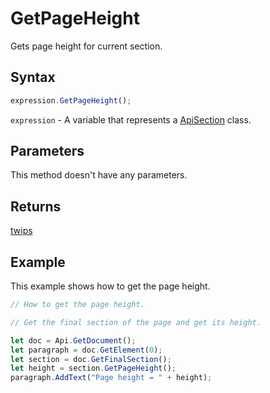 # GetPageHeight

Gets page height for current section.

## Syntax

```javascript
expression.GetPageHeight();
```

`expression` - A variable that represents a [ApiSection](../ApiSection.md) class.

## Parameters

This method doesn't have any parameters.

## Returns

[twips](../../Enumeration/twips.md)

## Example

This example shows how to get the page height.

```javascript editor-docx
// How to get the page height.

// Get the final section of the page and get its height.

let doc = Api.GetDocument();
let paragraph = doc.GetElement(0);
let section = doc.GetFinalSection();
let height = section.GetPageHeight();
paragraph.AddText("Page height = " + height);
```

